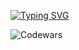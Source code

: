 [![Typing SVG](https://readme-typing-svg.herokuapp.com?font=Saira+Condensed&weight=3000&size=22&pause=1000&color=112EF7&background=ACFF3200&center=true&multiline=true&width=800&height=100&lines=Hi++there;My+name+is+Konstantin;I'm++QA+Automation+Engineer;(%5E-%5E))](https://git.io/typing-svg)

![Codewars](https://github.r2v.ch/codewars?user=KonstantsinYurkevich)

<!--
**KonstantsinYurkevich/KonstantsinYurkevich** is a ✨ _special_ ✨ repository because its `README.md` (this file) appears on your GitHub profile.

Here are some ideas to get you started:

- 🔭 I’m currently working on ...
- 🌱 I’m currently learning ...
- 👯 I’m looking to collaborate on ...
- 🤔 I’m looking for help with ...
- 💬 Ask me about ...
- 📫 How to reach me: ...
- 😄 Pronouns: ...
- ⚡ Fun fact: ...
-->
